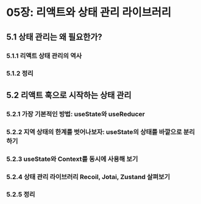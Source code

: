 # 05장: 리액트와 상태 관리 라이브러리

## 5.1 상태 관리는 왜 필요한가?

### 5.1.1 리액트 상태 관리의 역사

### 5.1.2 정리

## 5.2 리액트 훅으로 시작하는 상태 관리

### 5.2.1 가장 기본적인 방법: useState와 useReducer

### 5.2.2 지역 상태의 한계를 벗어나보자: useState의 상태를 바깥으로 분리하기

### 5.2.3 useState와 Context를 동시에 사용해 보기

### 5.2.4 상태 관리 라이브러리 Recoil, Jotai, Zustand 살펴보기

### 5.2.5 정리

